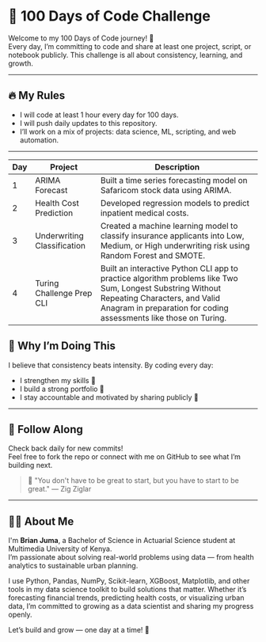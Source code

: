 # 💯 100 Days of Code Challenge 

Welcome to my 100 Days of Code journey! 🚀  
Every day, I’m committing to code and share at least one project, script, or notebook publicly. This challenge is all about consistency, learning, and growth.

---

## 🔥 My Rules

- I will code at least 1 hour every day for 100 days.  
- I will push daily updates to this repository.  
- I’ll work on a mix of projects: data science, ML, scripting, and web automation.

---

| Day | Project                     | Description                                                                 |
|-----|-----------------------------|-----------------------------------------------------------------------------|
| 1   | ARIMA Forecast              | Built a time series forecasting model on Safaricom stock data using ARIMA. |
| 2   | Health Cost Prediction      | Developed regression models to predict inpatient medical costs.            |
| 3   | Underwriting Classification| Created a machine learning model to classify insurance applicants into Low, Medium, or High underwriting risk using Random Forest and SMOTE. |
| 4   | Turing Challenge Prep CLI  | Built an interactive Python CLI app to practice algorithm problems like Two Sum, Longest Substring Without Repeating Characters, and Valid Anagram in preparation for coding assessments like those on Turing. |

## 📌 Why I’m Doing This

I believe that consistency beats intensity. By coding every day:

- I strengthen my skills 🧠  
- I build a strong portfolio 📁  
- I stay accountable and motivated by sharing publicly 🔗  

---

## 📍 Follow Along

Check back daily for new commits!  
Feel free to fork the repo or connect with me on GitHub to see what I’m building next.

> 🧠 "You don't have to be great to start, but you have to start to be great." — Zig Ziglar

---

## 👨‍💻 About Me

I'm **Brian Juma**, a Bachelor of Science in Actuarial Science student at Multimedia University of Kenya.  
I’m passionate about solving real-world problems using data — from health analytics to sustainable urban planning.

I use Python, Pandas, NumPy, Scikit-learn, XGBoost, Matplotlib, and other tools in my data science toolkit to build solutions that matter. Whether it’s forecasting financial trends, predicting health costs, or visualizing urban data, I’m committed to growing as a data scientist and sharing my progress openly.

Let’s build and grow — one day at a time! 💪
